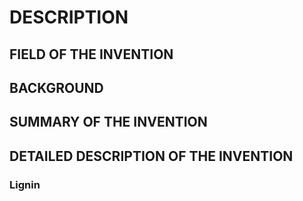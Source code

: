 # DESCRIPTION

## FIELD OF THE INVENTION

## BACKGROUND

## SUMMARY OF THE INVENTION

## DETAILED DESCRIPTION OF THE INVENTION

### Lignin

